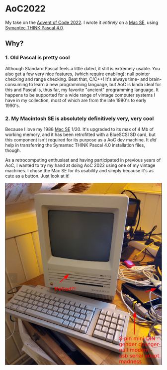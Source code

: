# AoC2022
My take on the [Advent of Code 2022](https://adventofcode.com/2022). I wrote it _entirely_ on a 
[Mac SE](https://en.wikipedia.org/wiki/Macintosh_SE), using 
[Symantec THINK Pascal 4.0](https://www.macintoshrepository.org/1758-symantec-think-pascal-4-0).

## Why?
### 1. Old Pascal is pretty cool
Although Standard Pascal feels a little dated, it still is extremely usable. You also get a few very nice features,
(which require enabling): null pointer checking and range checking. Beat that, C/C++! It's always time- and brain-
consuming to learn a new programming language, but AoC is kinda ideal for this and Pascal is, thus far, my favorite
"ancient" programming language. It happens to be supported for a wide range of vintage computer systems I have
in my collection, most of which are from the late 1980's to early 1990's.

### 2. My Macintosh SE is absolutely definitively very, very cool
Because I love my 1988 [Mac SE](https://en.wikipedia.org/wiki/Macintosh_SE) 1/20. It's upgraded to its max of 4 Mb of
working memory, and it has been retrofitted with a BlueSCSI SD card, but this component isn't required for its purpose
as a AoC dev machine. It _did_ help in transferring the Symantec THINK Pascal 4.0 installation files, though.

As a retrocomputing enthusiast and having participated in previous years of AoC, I wanted to try my hand at doing AoC
2022 using one of my vintage machines. I chose the Mac SE for its usability and simply because it's as cute as a button.
Just look at it!

![My lovely Mac SE 1/20](mac-se-aoc-setup.png)
